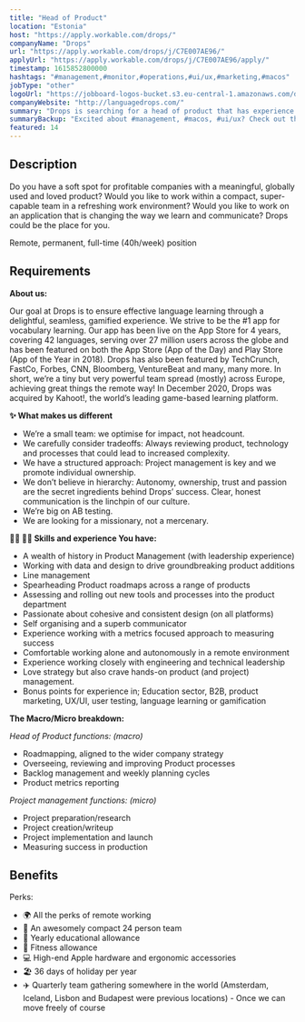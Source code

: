 ```yaml
---
title: "Head of Product"
location: "Estonia"
host: "https://apply.workable.com/drops/"
companyName: "Drops"
url: "https://apply.workable.com/drops/j/C7E007AE96/"
applyUrl: "https://apply.workable.com/drops/j/C7E007AE96/apply/"
timestamp: 1615852800000
hashtags: "#management,#monitor,#operations,#ui/ux,#marketing,#macos"
jobType: "other"
logoUrl: "https://jobboard-logos-bucket.s3.eu-central-1.amazonaws.com/drops"
companyWebsite: "http://languagedrops.com/"
summary: "Drops is searching for a head of product that has experience working with a metrics focused approach to measuring success."
summaryBackup: "Excited about #management, #macos, #ui/ux? Check out this job post!"
featured: 14
---
```


## Description

Do you have a soft spot for profitable companies with a meaningful, globally used and loved product? Would you like to work within a compact, super-capable team in a refreshing work environment? Would you like to work on an application that is changing the way we learn and communicate? Drops could be the place for you.

Remote, permanent, full-time (40h/week) position

## Requirements

**About us:**

Our goal at Drops is to ensure effective language learning through a delightful, seamless, gamified experience. We strive to be the #1 app for vocabulary learning. Our app has been live on the App Store for 4 years, covering 42 languages, serving over 27 million users across the globe and has been featured on both the App Store (App of the Day) and Play Store (App of the Year in 2018). Drops has also been featured by TechCrunch, FastCo, Forbes, CNN, Bloomberg, VentureBeat and many, many more. In short, we’re a tiny but very powerful team spread (mostly) across Europe, achieving great things the remote way! In December 2020, Drops was acquired by Kahoot!, the world’s leading game-based learning platform.

**✨ What makes us different**

*   We’re a small team: we optimise for impact, not headcount.
*   We carefully consider tradeoffs: Always reviewing product, technology and processes that could lead to increased complexity.
*   We have a structured approach: Project management is key and we promote individual ownership.
*   We don’t believe in hierarchy: Autonomy, ownership, trust and passion are the secret ingredients behind Drops’ success. Clear, honest communication is the linchpin of our culture.
*   We’re big on AB testing.
*   We are looking for a missionary, not a mercenary.

**🦹‍♀️ 🦹‍♂️ Skills and experience You have:**

*   A wealth of history in Product Management (with leadership experience)
*   Working with data and design to drive groundbreaking product additions
*   Line management
*   Spearheading Product roadmaps across a range of products
*   Assessing and rolling out new tools and processes into the product department
*   Passionate about cohesive and consistent design (on all platforms)
*   Self organising and a superb communicator
*   Experience working with a metrics focused approach to measuring success
*   Comfortable working alone and autonomously in a remote environment
*   Experience working closely with engineering and technical leadership
*   Love strategy but also crave hands-on product (and project) management.
*   Bonus points for experience in; Education sector, B2B, product marketing, UX/UI, user testing, language learning or gamification

**The Macro/Micro breakdown:**

_Head of Product functions: (macro)_

*   Roadmapping, aligned to the wider company strategy
*   Overseeing, reviewing and improving Product processes
*   Backlog management and weekly planning cycles
*   Product metrics reporting

_Project management functions: (micro)_

*   Project preparation/research
*   Project creation/writeup
*   Project implementation and launch
*   Measuring success in production

## Benefits

Perks:

*   🌍 All the perks of remote working
*   👥 An awesomely compact 24 person team
*   🧠 Yearly educational allowance
*   💪 Fitness allowance
*   💻 High-end Apple hardware and ergonomic accessories
*   🏖 36 days of holiday per year
*   ✈️ Quarterly team gathering somewhere in the world (Amsterdam, Iceland, Lisbon and Budapest were previous locations) - Once we can move freely of course
